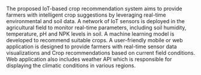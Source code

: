 The proposed IoT-based crop recommendation system aims to provide farmers with intelligent crop suggestions by leveraging real-time environmental and soil data. A network of IoT sensors is deployed in the agricultural field to monitor real-time parameters, including soil humidity, temperature, pH and NPK levels in soil. A machine learning model is developed to recommend suitable crops. A user-friendly mobile or web application is designed to provide farmers with real-time sensor data visualizations and Crop recommendations based on current field conditions. Web application also includes weather API which is responsible for displaying the climatic conditions in various regions.

